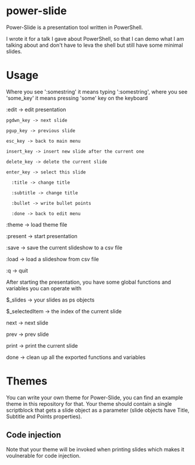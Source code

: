 # power-slide

Power-Slide is a presentation tool written in PowerShell.

I wrote it for a talk I gave about PowerShell, so that I can demo what I am talking about and don't have to leva the shell but still have some minimal slides.

# Usage
Where you see ':somestring' it means typing ':somestring', where you see 'some_key' it means pressing 'some' key on the keyboard

:edit -> edit presentation

    pgdwn_key -> next slide
    
    pgup_key -> previous slide
    
    esc_key -> back to main menu
    
    insert_key -> insert new slide after the current one
    
    delete_key -> delete the current slide
    
    enter_key -> select this slide
    
      :title -> change title
    
      :subtitle -> change title
    
      :bullet -> write bullet points
    
      :done -> back to edit menu
    
:theme -> load theme file

:present -> start presentation

:save -> save the current slideshow to a csv file

:load -> load a slideshow from csv file

:q -> quit

After starting the presentation, you have some global functions and variables you can operate with

$_slides -> your slides as ps objects

$_selectedItem -> the index of the current slide


next -> next slide

prev -> prev slide

print -> print the current slide

done -> clean up all the exported functions and variables

# Themes
You can write your own theme for Power-Slide, you can find an example theme in this repository for that. Your theme should contain a single scriptblock that gets a slide object as a parameter (slide objects have Title, Subtitle and Points properties).

## Code injection
Note that your theme will be invoked when printing slides which makes it voulnerable for code injection.
